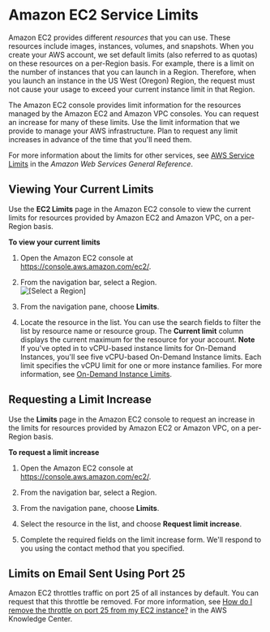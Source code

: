 # Amazon EC2 Service Limits<a name="ec2-resource-limits"></a>

Amazon EC2 provides different *resources* that you can use\. These resources include images, instances, volumes, and snapshots\. When you create your AWS account, we set default limits \(also referred to as quotas\) on these resources on a per\-Region basis\. For example, there is a limit on the number of instances that you can launch in a Region\. Therefore, when you launch an instance in the US West \(Oregon\) Region, the request must not cause your usage to exceed your current instance limit in that Region\.

The Amazon EC2 console provides limit information for the resources managed by the Amazon EC2 and Amazon VPC consoles\. You can request an increase for many of these limits\. Use the limit information that we provide to manage your AWS infrastructure\. Plan to request any limit increases in advance of the time that you'll need them\.

For more information about the limits for other services, see [AWS Service Limits](https://docs.aws.amazon.com/general/latest/gr/aws_service_limits.html) in the *Amazon Web Services General Reference*\.

## Viewing Your Current Limits<a name="view-limits"></a>

Use the **EC2 Limits** page in the Amazon EC2 console to view the current limits for resources provided by Amazon EC2 and Amazon VPC, on a per\-Region basis\.

**To view your current limits**

1. Open the Amazon EC2 console at [https://console\.aws\.amazon\.com/ec2/](https://console.aws.amazon.com/ec2/)\.

1. From the navigation bar, select a Region\.  
![\[Select a Region\]](http://docs.aws.amazon.com/AWSEC2/latest/UserGuide/images/EC2_select_region.png)

1. From the navigation pane, choose **Limits**\.

1. Locate the resource in the list\. You can use the search fields to filter the list by resource name or resource group\. The **Current limit** column displays the current maximum for the resource for your account\.
**Note**  
If you've opted in to vCPU\-based instance limits for On\-Demand Instances, you'll see five vCPU\-based On\-Demand Instance limits\. Each limit specifies the vCPU limit for one or more instance families\. For more information, see [On\-Demand Instance Limits](ec2-on-demand-instances.md#ec2-on-demand-instances-limits)\.

## Requesting a Limit Increase<a name="request-increase"></a>

Use the **Limits** page in the Amazon EC2 console to request an increase in the limits for resources provided by Amazon EC2 or Amazon VPC, on a per\-Region basis\.

**To request a limit increase**

1. Open the Amazon EC2 console at [https://console\.aws\.amazon\.com/ec2/](https://console.aws.amazon.com/ec2/)\.

1. From the navigation bar, select a Region\.

1. From the navigation pane, choose **Limits**\.

1. Select the resource in the list, and choose **Request limit increase**\.

1. Complete the required fields on the limit increase form\. We'll respond to you using the contact method that you specified\.

## Limits on Email Sent Using Port 25<a name="port-25-throttle"></a>

Amazon EC2 throttles traffic on port 25 of all instances by default\. You can request that this throttle be removed\. For more information, see [How do I remove the throttle on port 25 from my EC2 instance?](https://aws.amazon.com/premiumsupport/knowledge-center/ec2-port-25-throttle/) in the AWS Knowledge Center\.